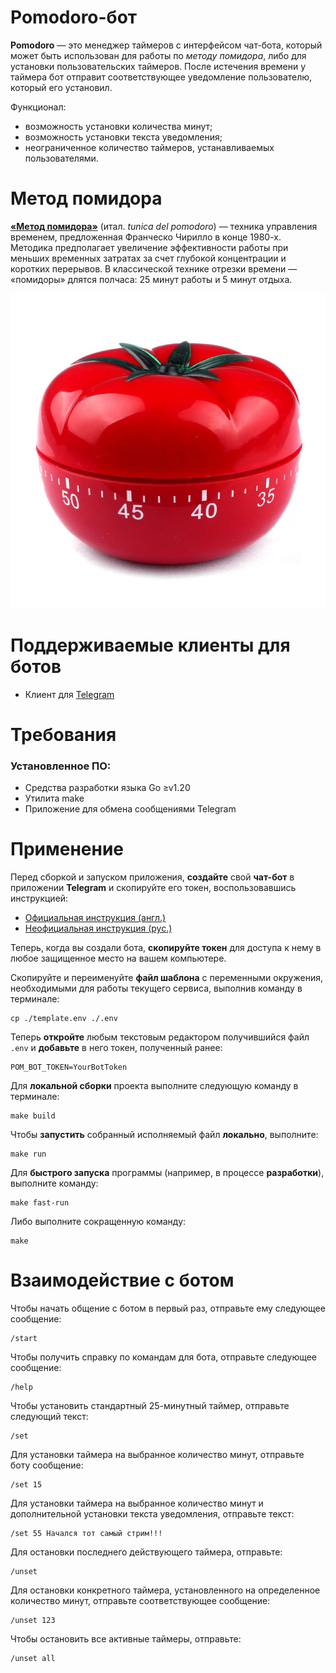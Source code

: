 # Pomodoro-бот

**Pomodoro**&nbsp;&mdash; это менеджер таймеров с интерфейсом чат-бота, который может быть использован для работы по *методу помидора*, либо для установки пользовательских таймеров. После истечения времени у таймера бот отправит соответствующее уведомление пользователю, который его установил.

Функционал:

- возможность установки количества минут;
- возможность установки текста уведомления;
- неограниченное количество таймеров, устанавливаемых пользователями.

# Метод помидора

[**&laquo;Метод помидора&raquo;**](https://ru.wikipedia.org/wiki/%D0%9C%D0%B5%D1%82%D0%BE%D0%B4_%D0%BF%D0%BE%D0%BC%D0%B8%D0%B4%D0%BE%D1%80%D0%B0) (итал. *tunica del pomodoro*)&nbsp;&mdash; техника управления временем, предложенная Франческо Чирилло в конце 1980-х. Методика предполагает увеличение эффективности работы при меньших временных затратах за счет глубокой концентрации и коротких перерывов. В классической технике отрезки времени&nbsp;&mdash; &laquo;помидоры&raquo; длятся полчаса: 25 минут работы и 5 минут отдыха.

![Метод помидора](./pomodoro-timer-technique.jpg "Кухонный таймер-помидор")

# Поддерживаемые клиенты для ботов

* Клиент для [Telegram](https://en.wikipedia.org/wiki/Telegram_(software))

# Требования

### Установленное ПО:

- Средства разработки языка Go &geq;v1.20
- Утилита make
- Приложение для обмена сообщениями Telegram

# Применение

Перед сборкой и запуском приложения, **создайте** свой **чат-бот** в приложении **Telegram** и скопируйте его токен, воспользовавшись инструкцией:

- [Официальная инструкция (англ.)](https://core.telegram.org/bots/tutorial#getting-ready)
- [Неофициальная инструкция (рус.)](https://tlgrm.ru/docs/bots)

Теперь, когда вы создали бота, **скопируйте токен** для доступа к нему в любое защищенное место на вашем компьютере.

Скопируйте и переименуйте **файл шаблона** с переменными окружения, необходимыми для работы текущего сервиса, выполнив команду в терминале:

```
cp ./template.env ./.env
```

Теперь **откройте** любым текстовым редактором получившийся файл `.env` и **добавьте** в него токен, полученный ранее:

```
POM_BOT_TOKEN=YourBotToken
```

Для **локальной сборки** проекта выполните следующую команду в терминале:

```
make build
```

Чтобы **запустить** собранный исполняемый файл **локально**, выполните:

```
make run
```

Для **быстрого запуска** программы (например, в процессе **разработки**), выполните команду:

```
make fast-run
```

Либо выполните сокращенную команду:

```
make
```

# Взаимодействие с ботом

Чтобы начать общение с ботом в первый раз, отправьте ему следующее сообщение:

```
/start
```

Чтобы получить справку по командам для бота, отправьте следующее сообщение:

```
/help
```

Чтобы установить стандартный 25-минутный таймер, отправьте следующий текст:

```
/set
```

Для установки таймера на выбранное количество минут, отправьте боту сообщение:

```
/set 15
```

Для установки таймера на выбранное количество минут и дополнительной установки текста уведомления, отправьте текст:

```
/set 55 Начался тот самый стрим!!!
```

Для остановки последнего действующего таймера, отправьте:

```
/unset
```

Для остановки конкретного таймера, установленного на определенное количество минут, отправьте соответствующее сообщение:

```
/unset 123
```

Чтобы остановить все активные таймеры, отправьте:

```
/unset all
```

